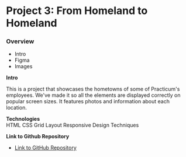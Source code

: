 # Project 3: From Homeland to Homeland

### Overview

- Intro
- Figma
- Images

**Intro**

This is a project that showcases the hometowns of some of Practicum's employees. We've made it so all the elements are displayed correctly on popular screen sizes. It features photos and information about each location.

**Technologies**  
HTML
CSS
Grid Layout
Responsive Design Techniques

**Link to Github Repository**

- [Link to GitHub Repository](https://github.com/cmrush315/web_project_3.git)
